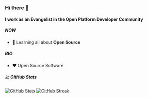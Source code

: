 ### Hi there 👋

<!--
**sleepred/sleepred** is a ✨ _special_ ✨ repository because its `README.md` (this file) appears on your GitHub profile.

Here are some ideas to get you started:

- 🔭 I’m currently working on ...
- 🌱 I’m currently learning ...
- 👯 I’m looking to collaborate on ...
- 🤔 I’m looking for help with ...
- 💬 Ask me about ...
- 📫 How to reach me: ...
- 😄 Pronouns: ...
- ⚡ Fun fact: ...
-->

#### I work as an Evangelist in the Open Platform Developer Community 

##### NOW
- 🌱 Learning all about **Open Source**
 
##### BIO
- :heart: Open Source Software

##### 📈 GitHub Stats
[![GitHub Stats](https://github-readme-stats.vercel.app/api?username=sleepred)](https://github.com/anuraghazra/github-readme-stats)
[![GitHub Streak](https://github-readme-streak-stats.herokuapp.com?user=sleepred)](https://git.io/streak-stats)
